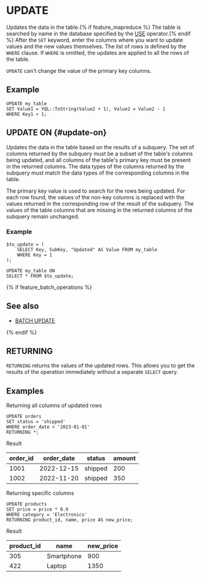 # UPDATE

Updates the data in the table.{% if feature_mapreduce %}  The table is searched by name in the database specified by the [USE](use.md) operator.{% endif %} After the `SET` keyword, enter the columns where you want to update values and the new values themselves. The list of rows is defined by the `WHERE` clause. If `WHERE` is omitted, the updates are applied to all the rows of the table.

`UPDATE` can't change the value of the primary key columns.

## Example

```yql
UPDATE my_table
SET Value1 = YQL::ToString(Value2 + 1), Value2 = Value2 - 1
WHERE Key1 > 1;
```

## UPDATE ON {#update-on}

Updates the data in the table based on the results of a subquery. The set of columns returned by the subquery must be a subset of the table's columns being updated, and all columns of the table's primary key must be present in the returned columns. The data types of the columns returned by the subquery must match the data types of the corresponding columns in the table.

The primary key value is used to search for the rows being updated. For each row found, the values of the non-key columns is replaced with the values returned in the corresponding row of the result of the subquery. The values of the table columns that are missing in the returned columns of the subquery remain unchanged.

### Example

```yql
$to_update = (
    SELECT Key, SubKey, "Updated" AS Value FROM my_table
    WHERE Key = 1
);

UPDATE my_table ON
SELECT * FROM $to_update;
```

{% if feature_batch_operations %}

## See also

* [BATCH UPDATE](batch-update.md)

{% endif %}

## RETURNING

`RETURNING` returns the values of the updated rows. This allows you to get the results of the operation immediately without a separate `SELECT` query.

## Examples

Returning all columns of updated rows

```
UPDATE orders
SET status = 'shipped'
WHERE order_date < '2023-01-01'
RETURNING *;
```

Result

|order_id|order_date|status|amount|
|-|-|-|-|
|1001|2022-12-15|shipped|200|
|1002|2022-11-20|shipped|350|

Returning specific columns

```
UPDATE products
SET price = price * 0.9
WHERE category = 'Electronics'
RETURNING product_id, name, price AS new_price;
```

Result

|product_id|name|new_price|
|-|-|-|
|305|Smartphone|900|
|422|Laptop|1350|